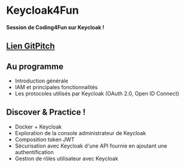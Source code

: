 # Keycloak4Fun

#### Session de Coding4Fun sur Keycloak ! 

## [Lien GitPitch](https://gitpitch.com/gerbencdg/keycloak4fun)

## Au programme

- Introduction générale
- IAM et principales fonctionnalités 
- Les protocoles utilisés par Keycloak (OAuth 2.0, Open ID Connect)


## Discover & Practice !

- Docker + Keycloak
- Exploration de la console administrateur de Keycloak
- Composition token JWT
- Sécurisation avec Keycloak d'une API fournie en ajoutant une authentification
- Gestion de rôles utilisateur avec Keycloak

